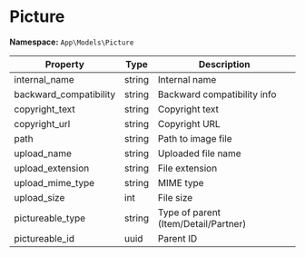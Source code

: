# Picture

**Namespace:** `App\Models\Picture`

| Property               | Type    | Description                       |
|------------------------|---------|-----------------------------------|
| internal_name          | string  | Internal name                     |
| backward_compatibility | string  | Backward compatibility info       |
| copyright_text         | string  | Copyright text                    |
| copyright_url          | string  | Copyright URL                     |
| path                   | string  | Path to image file                |
| upload_name            | string  | Uploaded file name                |
| upload_extension       | string  | File extension                    |
| upload_mime_type       | string  | MIME type                         |
| upload_size            | int     | File size                         |
| pictureable_type       | string  | Type of parent (Item/Detail/Partner) |
| pictureable_id         | uuid    | Parent ID                         |
